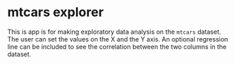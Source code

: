 # mtcars explorer
This is app is for making exploratory data analysis on the `mtcars` dataset.
The user can set the values on the X and the Y axis. An optional regression line
can be included to see the correlation between the two columns in the dataset.
